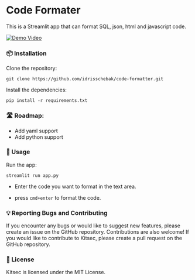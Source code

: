# Code Formater

This is a Streamlit app that can format SQL, json, html and javascript code.

[![Demo Video](https://raw.githubusercontent.com/idrisschebak/code_formatter/main/assets/demo.gif)](https://raw.githubusercontent.com/idrisschebak/code_formatter/main/assets/demo.gif)


### 📦 Installation

Clone the repository:

```git clone https://github.com/idrisschebak/code-formatter.git ```

Install the dependencies:

```pip install -r requirements.txt```

### 🛣️ Roadmap:
- Add yaml support
- Add python support

### 🚀 Usage

Run the app:

```streamlit run app.py```

- Enter the code you want to format in the text area.

- press `cmd+enter` to format the code.

### 💡 Reporting Bugs and Contributing
If you encounter any bugs or would like to suggest new features, please create an issue on the GitHub repository. Contributions are also welcome! If you would like to contribute to Kitsec, please create a pull request on the GitHub repository.

### 🔖 License
Kitsec is licensed under the MIT License.